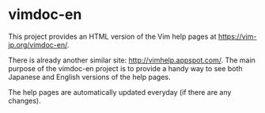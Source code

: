 # vimdoc-en

This project provides an HTML version of the Vim help pages at <https://vim-jp.org/vimdoc-en/>.

There is already another similar site: <http://vimhelp.appspot.com/>.
The main purpose of the vimdoc-en project is to provide a handy way to see both Japanese and English versions of the help pages.

The help pages are automatically updated everyday (if there are any changes).
